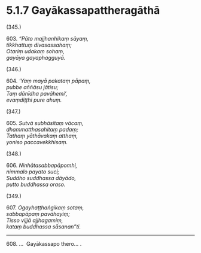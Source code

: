 # 5.1.7 Gayākassapattheragāthā

(345.)

603\. _“Pāto majjhanhikaṃ sāyaṃ,_  
_tikkhattuṃ divasassahaṃ;_  
_Otariṃ udakaṃ sohaṃ,_  
_gayāya gayaphagguyā._  

(346.)

604\. _‘Yaṃ mayā pakataṃ pāpaṃ,_  
_pubbe aññāsu jātisu;_  
_Taṃ dānīdha pavāhemi’,_  
_evaṃdiṭṭhi pure ahuṃ._  

(347.)

605\. _Sutvā subhāsitaṃ vācaṃ,_  
_dhammatthasahitaṃ padaṃ;_  
_Tathaṃ yāthāvakaṃ atthaṃ,_  
_yoniso paccavekkhisaṃ._  

(348.)

606\. _Ninhātasabbapāpomhi,_  
_nimmalo payato suci;_  
_Suddho suddhassa dāyādo,_  
_putto buddhassa oraso._  

(349.)

607\. _Ogayhaṭṭhaṅgikaṃ sotaṃ,_  
_sabbapāpaṃ pavāhayiṃ;_  
_Tisso vijjā ajjhagamiṃ,_  
_kataṃ buddhassa sāsanan”ti._  

---

608\. …  Gayākassapo thero… .
